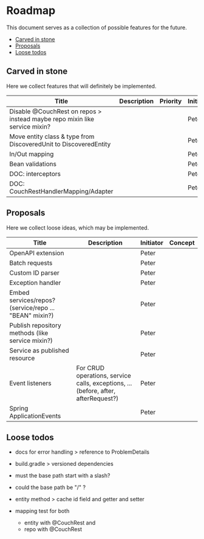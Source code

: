 # Roadmap

This document serves as a collection of possible features for the future.

<!-- MDTOC maxdepth:6 firsth1:0 numbering:0 flatten:0 bullets:1 updateOnSave:1 -->

- [Carved in stone](#carved-in-stone)   
- [Proposals](#proposals)   
- [Loose todos](#loose-todos)   

<!-- /MDTOC -->

## Carved in stone

Here we collect features that will definitely be implemented.

| Title | Description | Priority | Initiator | Concept |
|---|---|---|---|---|
| Disable @CouchRest on repos > instead maybe repo mixin like service mixin? |  |  | Peter |  |
| Move entity class & type from DiscoveredUnit to DiscoveredEntity |  |  | Peter |  |
| In/Out mapping |  |  | Peter |  |
| Bean validations |  |  | Peter |  |
| DOC: interceptors |  |  | Peter |  |
| DOC: CouchRestHandlerMapping/Adapter |  |  | Peter |  |

## Proposals

Here we collect loose ideas, which may be implemented.

| Title | Description | Initiator | Concept |
|---|---|---|---|
| OpenAPI extension |  | Peter |  |
| Batch requests |  | Peter |  |
| Custom ID parser |  | Peter |  |
| Exception handler |  | Peter |  |
| Embed services/repos? (service/repo ... "BEAN" mixin?) |  | Peter |  |
| Publish repository methods (like service mixin?) |  | Peter |  |
| Service as published resource |  | Peter |  |
| Event listeners | For CRUD operations, service calls, exceptions, ... (before, after, afterRequest?) | Peter |  |
| Spring ApplicationEvents |  | Peter |  |

## Loose todos

- docs for error handling > reference to ProblemDetails

- build.gradle > versioned dependencies

- must the base path start with a slash?
- could the base path be "/" ?

- entity method > cache id field and getter and setter

- mapping test for both
    - entity with @CouchRest and
    - repo with @CouchRest
